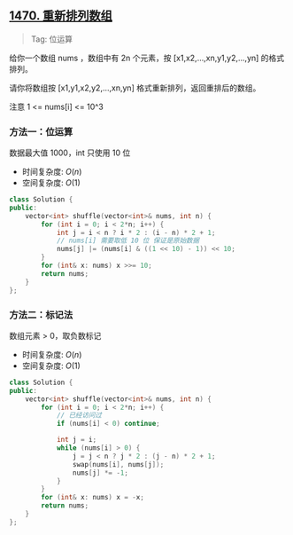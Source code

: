 ## [1470. 重新排列数组](https://leetcode.cn/problems/shuffle-the-array/description/)

> Tag: 位运算

给你一个数组 nums ，数组中有 2n 个元素，按 [x1,x2,...,xn,y1,y2,...,yn] 的格式排列。

请你将数组按 [x1,y1,x2,y2,...,xn,yn] 格式重新排列，返回重排后的数组。

注意 1 <= nums[i] <= 10^3

### 方法一：位运算

数据最大值 1000，int 只使用 10 位

* 时间复杂度: ${O(n)}$
* 空间复杂度: ${O(1)}$
```cpp
class Solution {
public:
    vector<int> shuffle(vector<int>& nums, int n) {
        for (int i = 0; i < 2*n; i++) {
            int j = i < n ? i * 2 : (i - n) * 2 + 1;
            // nums[i] 需要取低 10 位 保证是原始数据
            nums[j] |= (nums[i] & ((1 << 10) - 1)) << 10;
        }
        for (int& x: nums) x >>= 10;
        return nums;
    }
};
```

### 方法二：标记法

数组元素 > 0，取负数标记

* 时间复杂度: ${O(n)}$
* 空间复杂度: ${O(1)}$
```cpp
class Solution {
public:
    vector<int> shuffle(vector<int>& nums, int n) {
        for (int i = 0; i < 2*n; i++) {
            // 已经访问过
            if (nums[i] < 0) continue;

            int j = i;
            while (nums[i] > 0) {
                j = j < n ? j * 2 : (j - n) * 2 + 1;
                swap(nums[i], nums[j]);
                nums[j] *= -1;
            }
        }
        for (int& x: nums) x = -x;
        return nums;
    }
};
```